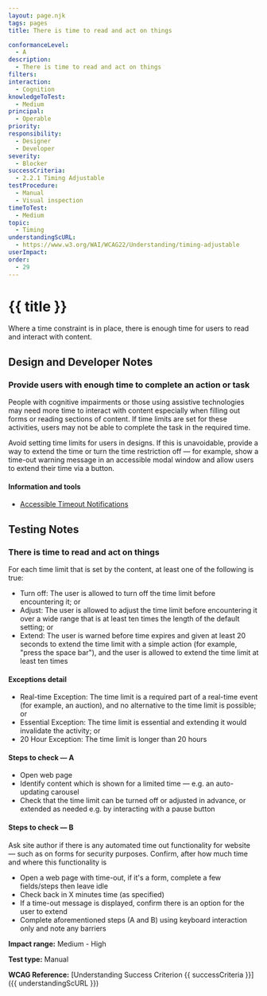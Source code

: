 ```yaml
---
layout: page.njk
tags: pages
title: There is time to read and act on things

conformanceLevel:
  - A
description:
  - There is time to read and act on things
filters:
interaction:
  - Cognition
knowledgeToTest:
  - Medium
principal:
  - Operable
priority:
responsibility:
  - Designer
  - Developer
severity:
  - Blocker
successCriteria:
  - 2.2.1 Timing Adjustable
testProcedure:
  - Manual
  - Visual inspection
timeToTest:
  - Medium
topic:
  - Timing
understandingScURL:
  - https://www.w3.org/WAI/WCAG22/Understanding/timing-adjustable
userImpact:
order:
  - 29
---
```


# {{ title }}

Where a time constraint is in place, there is enough time for users to read and interact with content.

## Design and Developer Notes

### Provide users with enough time to complete an action or task

People with cognitive impairments or those using assistive technologies may need more time to interact with content especially when filling out forms or reading sections of content. If time limits are set for these activities, users may not be able to complete the task in the required time.

Avoid setting time limits for users in designs. If this is unavoidable, provide a way to extend the time or turn the time restriction off — for example, show a time-out warning message in an accessible modal window and allow users to extend their time via a button.

#### Information and tools

- [Accessible Timeout Notifications](https://tink.uk/accessible-timeout-notifications/)

## Testing Notes

### There is time to read and act on things

For each time limit that is set by the content, at least one of the following is true:

- Turn off: The user is allowed to turn off the time limit before encountering it; or
- Adjust: The user is allowed to adjust the time limit before encountering it over a wide range that is at least ten times the length of the default setting; or
- Extend: The user is warned before time expires and given at least 20 seconds to extend the time limit with a simple action (for example, "press the space bar"), and the user is allowed to extend the time limit at least ten times

#### Exceptions detail

- Real-time Exception: The time limit is a required part of a real-time event (for example, an auction), and no alternative to the time limit is possible; or
- Essential Exception: The time limit is essential and extending it would invalidate the activity; or
- 20 Hour Exception: The time limit is longer than 20 hours

#### Steps to check — A

- Open web page
- Identify content which is shown for a limited time — e.g. an auto-updating carousel
- Check that the time limit can be turned off or adjusted in advance, or extended as needed e.g. by interacting with a pause button

#### Steps to check — B

Ask site author if there is any automated time out functionality for website — such as on forms for security purposes. Confirm, after how much time and where this functionality is

- Open a web page with time-out, if it's a form, complete a few fields/steps then leave idle
- Check back in X minutes time (as specified)
- If a time-out message is displayed, confirm there is an option for the user to extend
- Complete aforementioned steps (A and B) using keyboard interaction only and note any barriers

**Impact range:** Medium - High

**Test type:** Manual

**WCAG Reference:** [Understanding Success Criterion {{ successCriteria }}]({{ understandingScURL }})
